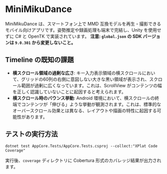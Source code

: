 # MiniMikuDance

MiniMikuDance は、スマートフォン上で MMD 互換モデルを再生・撮影できるモバイル向けアプリです。姿勢推定や録画処理も端末で完結し、Unity を使用せずに C# と OpenTK で実装されています。
**注意: `global.json` の SDK バージョンは `9.0.301` から変更しないこと。**

## Timeline の既知の課題

*   **横スクロール領域の過剰な広さ**: キー入力表示領域の横スクロールにおいて、グリッドの60列の右側に意図しない大きな黒い領域が表示され、スクロール範囲が過剰に広くなっています。これは、ScrollView がコンテンツの幅を正しく認識していないことに起因すると考えられます。
*   **横スクロール時のバウンス挙動**: Android 環境において、横スクロールの終端でコンテンツが「伸びる」ような挙動が観測されます。これは、標準的なオーバースクロール効果とは異なる、レイアウトや描画の特性に起因する可能性があります。

## テストの実行方法

```
dotnet test AppCore.Tests/AppCore.Tests.csproj --collect:"XPlat Code Coverage"
```

実行後、`coverage` ディレクトリに Cobertura 形式のカバレッジ結果が出力されます。

